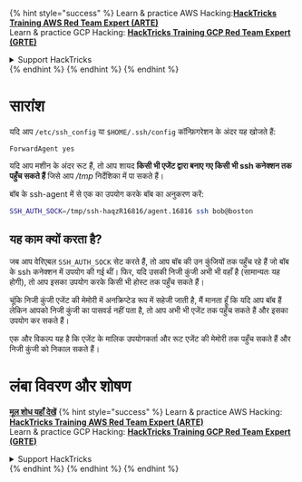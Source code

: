 {% hint style="success" %}
Learn & practice AWS Hacking:<img src="/.gitbook/assets/arte.png" alt="" data-size="line">[**HackTricks Training AWS Red Team Expert (ARTE)**](https://training.hacktricks.xyz/courses/arte)<img src="/.gitbook/assets/arte.png" alt="" data-size="line">\
Learn & practice GCP Hacking: <img src="/.gitbook/assets/grte.png" alt="" data-size="line">[**HackTricks Training GCP Red Team Expert (GRTE)**<img src="/.gitbook/assets/grte.png" alt="" data-size="line">](https://training.hacktricks.xyz/courses/grte)

<details>

<summary>Support HackTricks</summary>

* Check the [**subscription plans**](https://github.com/sponsors/carlospolop)!
* **Join the** 💬 [**Discord group**](https://discord.gg/hRep4RUj7f) or the [**telegram group**](https://t.me/peass) or **follow** us on **Twitter** 🐦 [**@hacktricks\_live**](https://twitter.com/hacktricks\_live)**.**
* **Share hacking tricks by submitting PRs to the** [**HackTricks**](https://github.com/carlospolop/hacktricks) and [**HackTricks Cloud**](https://github.com/carlospolop/hacktricks-cloud) github repos.

</details>
{% endhint %}
{% endhint %}
{% endhint %}


# सारांश

यदि आप `/etc/ssh_config` या `$HOME/.ssh/config` कॉन्फ़िगरेशन के अंदर यह खोजते हैं:
```
ForwardAgent yes
```
यदि आप मशीन के अंदर रूट हैं, तो आप शायद **किसी भी एजेंट द्वारा बनाए गए किसी भी ssh कनेक्शन तक पहुँच सकते हैं** जिसे आप _/tmp_ निर्देशिका में पा सकते हैं।

बॉब के ssh-agent में से एक का उपयोग करके बॉब का अनुकरण करें:
```bash
SSH_AUTH_SOCK=/tmp/ssh-haqzR16816/agent.16816 ssh bob@boston
```
## यह काम क्यों करता है?

जब आप वेरिएबल `SSH_AUTH_SOCK` सेट करते हैं, तो आप बॉब की उन कुंजियों तक पहुँच रहे हैं जो बॉब के ssh कनेक्शन में उपयोग की गई थीं। फिर, यदि उसकी निजी कुंजी अभी भी वहाँ है (सामान्यतः यह होगी), तो आप इसका उपयोग करके किसी भी होस्ट तक पहुँच सकते हैं।

चूंकि निजी कुंजी एजेंट की मेमोरी में अनक्रिप्टेड रूप में सहेजी जाती है, मैं मानता हूँ कि यदि आप बॉब हैं लेकिन आपको निजी कुंजी का पासवर्ड नहीं पता है, तो आप अभी भी एजेंट तक पहुँच सकते हैं और इसका उपयोग कर सकते हैं।

एक और विकल्प यह है कि एजेंट के मालिक उपयोगकर्ता और रूट एजेंट की मेमोरी तक पहुँच सकते हैं और निजी कुंजी को निकाल सकते हैं।

# लंबा विवरण और शोषण

**[मूल शोध यहाँ देखें](https://www.clockwork.com/insights/ssh-agent-hijacking/)**
{% hint style="success" %}
Learn & practice AWS Hacking:<img src="/.gitbook/assets/arte.png" alt="" data-size="line">[**HackTricks Training AWS Red Team Expert (ARTE)**](https://training.hacktricks.xyz/courses/arte)<img src="/.gitbook/assets/arte.png" alt="" data-size="line">\
Learn & practice GCP Hacking: <img src="/.gitbook/assets/grte.png" alt="" data-size="line">[**HackTricks Training GCP Red Team Expert (GRTE)**<img src="/.gitbook/assets/grte.png" alt="" data-size="line">](https://training.hacktricks.xyz/courses/grte)

<details>

<summary>Support HackTricks</summary>

* Check the [**subscription plans**](https://github.com/sponsors/carlospolop)!
* **Join the** 💬 [**Discord group**](https://discord.gg/hRep4RUj7f) or the [**telegram group**](https://t.me/peass) or **follow** us on **Twitter** 🐦 [**@hacktricks\_live**](https://twitter.com/hacktricks\_live)**.**
* **Share hacking tricks by submitting PRs to the** [**HackTricks**](https://github.com/carlospolop/hacktricks) and [**HackTricks Cloud**](https://github.com/carlospolop/hacktricks-cloud) github repos.

</details>
{% endhint %}
</details>
{% endhint %}
</details>
{% endhint %}
